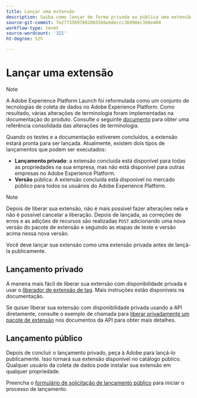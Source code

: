 ```yaml
---
title: Lançar uma extensão
description: Saiba como lançar de forma privada ou pública uma extensão de tag no Adobe Experience Platform.
source-git-commit: 7e27735697882065566ebdeccc36998ec368e404
workflow-type: tm+mt
source-wordcount: '321'
ht-degree: 52%

---
```


# Lançar uma extensão

>[!NOTE]
>
>A Adobe Experience Platform Launch foi reformulada como um conjunto de tecnologias de coleta de dados no Adobe Experience Platform. Como resultado, várias alterações de terminologia foram implementadas na documentação do produto. Consulte o seguinte [documento](../../term-updates.md) para obter uma referência consolidada das alterações de terminologia.

Quando os testes e a documentação estiverem concluídos, a extensão estará pronta para ser lançada. Atualmente, existem dois tipos de lançamentos que podem ser executados:

- **Lançamento privado**: a extensão concluída está disponível para todas as propriedades na sua empresa, mas não está disponível para outras empresas no Adobe Experience Platform.
- **Versão** pública: A extensão concluída está disponível no mercado público para todos os usuários do Adobe Experience Platform.

>[!NOTE]
>
>Depois de liberar sua extensão, não é mais possível fazer alterações nela e não é possível cancelar a liberação.  Depois de lançada, as correções de erros e as adições de recursos são realizadas `POST` adicionando uma nova versão do pacote de extensão e seguindo as etapas de teste e versão acima nessa nova versão.

Você deve lançar sua extensão como uma extensão privada antes de lançá-la publicamente.

## Lançamento privado

A maneira mais fácil de liberar sua extensão com disponibilidade privada é usar o [liberador de extensão de tag](https://www.npmjs.com/package/@adobe/reactor-releaser). Mais instruções estão disponíveis na documentação.

Se quiser liberar sua extensão com disponibilidade privada usando a API diretamente, consulte o exemplo de chamada para [liberar privadamente um pacote de extensão](https://developer.adobelaunch.com/api/reference/1.0/extension_packages/release_private/) nos documentos da API para obter mais detalhes.

## Lançamento público

Depois de concluir o lançamento privado, peça à Adobe para lançá-lo publicamente. Isso tornará sua extensão disponível no catálogo público. Qualquer usuário da coleta de dados pode instalar sua extensão em qualquer propriedade.

Preencha o [formulário de solicitação de lançamento público](https://adobe.allegiancetech.com/cgi-bin/qwebcorporate.dll?idx=7DRB5U) para iniciar o processo de lançamento.
